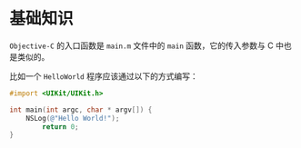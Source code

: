 # 基础知识

`Objective-C` 的入口函数是 `main.m` 文件中的 `main` 函数，它的传入参数与 C 中也是类似的。

比如一个 `HelloWorld` 程序应该通过以下的方式编写：

```objective-c
#import <UIKit/UIKit.h>

int main(int argc, char * argv[]) {
    NSLog(@"Hello World!");
		return 0;
}
```